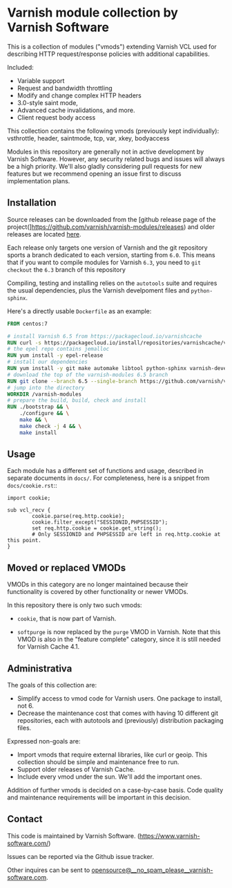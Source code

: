 # Varnish module collection by Varnish Software

This is a collection of modules ("vmods") extending Varnish VCL used for
describing HTTP request/response policies with additional capabilities.

Included:

* Variable support
* Request and bandwidth throttling
* Modify and change complex HTTP headers
* 3.0-style saint mode,
* Advanced cache invalidations, and more.
* Client request body access

This collection contains the following vmods (previously kept
individually): vsthrottle, header, saintmode, tcp,
var, xkey, bodyaccess

Modules in this repository are generally not in active development by
Varnish Software. However, any security related bugs and issues will
always be a high priority. We'll also gladly considering pull requests for new
features but we recommend opening an issue first to discuss implementation
plans.

## Installation

Source releases can be downloaded from the [github release page of the project(]https://github.com/varnish/varnish-modules/releases)
and older releases are located [here](https://download.varnish-software.com/varnish-modules/).

Each release only targets one version of Varnish and the git repository sports a
branch dedicated to each version, starting from `6.0`. This means that if you
want to compile modules for Varnish `6.3`, you need to `git checkout` the `6.3`
branch of this repository

Compiling, testing and installing relies on the `autotools` suite and requires
the usual dependencies, plus the Varnish develpoment files and `python-sphinx`.

Here's a directly usable `Dockerfile` as an example:

``` dockerfile
FROM centos:7

# install Varnish 6.5 from https://packagecloud.io/varnishcache
RUN curl -s https://packagecloud.io/install/repositories/varnishcache/varnish65/script.rpm.sh | bash
# the epel repo contains jemalloc
RUN yum install -y epel-release
# install our dependencies
RUN yum install -y git make automake libtool python-sphinx varnish-devel
# download the top of the varnish-modules 6.5 branch
RUN git clone --branch 6.5 --single-branch https://github.com/varnish/varnish-modules.git
# jump into the directory
WORKDIR /varnish-modules
# prepare the build, build, check and install
RUN ./bootstrap && \
    ./configure && \
    make && \
    make check -j 4 && \
    make install
```

## Usage

Each module has a different set of functions and usage, described in
separate documents in `docs/`. For completeness, here is a snippet from
`docs/cookie.rst`::

    import cookie;

    sub vcl_recv {
            cookie.parse(req.http.cookie);
            cookie.filter_except("SESSIONID,PHPSESSID");
            set req.http.cookie = cookie.get_string();
            # Only SESSIONID and PHPSESSID are left in req.http.cookie at this point.
    }


## Moved or replaced VMODs

VMODs in this category are no longer maintained because their
functionality is covered by other functionality or newer VMODs.

In this repository there is only two such vmods:

* ``cookie``, that is now part of Varnish.

* ``softpurge`` is now replaced by the ``purge`` VMOD in Varnish.
  Note that this VMOD is also in the "feature complete" category,
  since it is still needed for Varnish Cache 4.1.

## Administrativa

The goals of this collection are:

* Simplify access to vmod code for Varnish users. One package to install, not 6.
* Decrease the maintenance cost that comes with having 10 different git
  repositories, each with autotools and (previously) distribution packaging files.

Expressed non-goals are:

* Import vmods that require external libraries, like curl or geoip. This
  collection should be simple and maintenance free to run.
* Support older releases of Varnish Cache.
* Include every vmod under the sun. We'll add the important ones.

Addition of further vmods is decided on a case-by-case basis. Code quality and
maintenance requirements will be important in this decision.


## Contact

This code is maintained by Varnish Software. (https://www.varnish-software.com/)

Issues can be reported via the Github issue tracker.

Other inquires can be sent to opensource@__no_spam_please__varnish-software.com.

